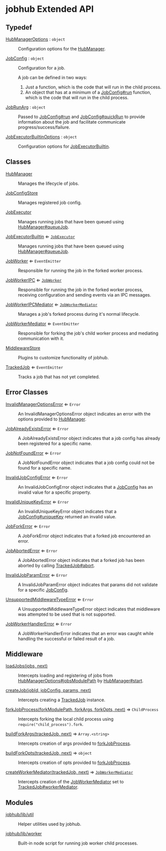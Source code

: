# jobhub Extended API

## Typedef

<dl>
<dt><a href="HubManagerOptions.md#HubManagerOptions">HubManagerOptions</a> : <code>object</code></dt>
<dd><p>Configuration options for the <a href="HubManager.md#HubManager">HubManager</a>.</p>
</dd>
<dt><a href="JobConfig.md#JobConfig">JobConfig</a> : <code>object</code></dt>
<dd><p>Configuration for a job.</p>
<p>A job can be defined in two ways:</p>
<ol>
<li>Just a function, which is the code that will run in the child process.</li>
<li>An object that has at a minimum of a <a href="JobConfig.md#JobConfig+run">JobConfig#run</a> function, which is the code that will run in the child process.</li>
</ol>
</dd>
<dt><a href="JobRunArg.md#JobRunArg">JobRunArg</a> : <code>object</code></dt>
<dd><p>Passed to <a href="JobConfig.md#JobConfig+run">JobConfig#run</a> and <a href="JobConfig.md#JobConfig+quickRun">JobConfig#quickRun</a>
to provide information about the job and facilitate communicate progress/success/failure.</p>
</dd>
<dt><a href="JobExecutorBuiltinOptions.md#JobExecutorBuiltinOptions">JobExecutorBuiltinOptions</a> : <code>object</code></dt>
<dd><p>Configuration options for <a href="JobExecutorBuiltin.md#JobExecutorBuiltin">JobExecutorBuiltin</a>.</p>
</dd>
</dl>

## Classes

<dl>
<dt><a href="HubManager.md#HubManager">HubManager</a></dt>
<dd><p>Manages the lifecycle of jobs.</p>
</dd>
<dt><a href="JobConfigStore.md#JobConfigStore">JobConfigStore</a></dt>
<dd><p>Manages registered job config.</p>
</dd>
<dt><a href="JobExecutor.md#JobExecutor">JobExecutor</a></dt>
<dd><p>Manages running jobs that have been queued using <a href="HubManager.md#HubManager+queueJob">HubManager#queueJob</a>.</p>
</dd>
<dt><a href="JobExecutorBuiltin.md#JobExecutorBuiltin">JobExecutorBuiltin</a> ⇐ <code><a href="JobExecutor.md#JobExecutor">JobExecutor</a></code></dt>
<dd><p>Manages running jobs that have been queued using <a href="HubManager.md#HubManager+queueJob">HubManager#queueJob</a>.</p>
</dd>
<dt><a href="JobWorker.md#JobWorker">JobWorker</a> ⇐ <code>EventEmitter</code></dt>
<dd><p>Responsible for running the job in the forked worker process.</p>
</dd>
<dt><a href="JobWorkerIPC.md#JobWorkerIPC">JobWorkerIPC</a> ⇐ <code><a href="JobWorker.md#JobWorker">JobWorker</a></code></dt>
<dd><p>Responsible for running the job in the forked worker process,
receiving configuration and sending events via an IPC messages.</p>
</dd>
<dt><a href="JobWorkerIPCMediator.md#JobWorkerIPCMediator">JobWorkerIPCMediator</a> ⇐ <code><a href="JobWorkerMediator.md#JobWorkerMediator">JobWorkerMediator</a></code></dt>
<dd><p>Manages a job&#39;s forked process during it&#39;s normal lifecycle.</p>
</dd>
<dt><a href="JobWorkerMediator.md#JobWorkerMediator">JobWorkerMediator</a> ⇐ <code>EventEmitter</code></dt>
<dd><p>Responsible for forking the job&#39;s child worker process and mediating communication with it.</p>
</dd>
<dt><a href="MiddlewareStore.md#MiddlewareStore">MiddlewareStore</a></dt>
<dd><p>Plugins to customize functionality of jobhub.</p>
</dd>
<dt><a href="TrackedJob.md#TrackedJob">TrackedJob</a> ⇐ <code>EventEmitter</code></dt>
<dd><p>Tracks a job that has not yet completed.</p>
</dd>
</dl>

## Error Classes

<dl>
<dt><a href="InvalidManagerOptionsError.md#InvalidManagerOptionsError">InvalidManagerOptionsError</a> ⇐ <code>Error</code></dt>
<dd><p>An InvalidManagerOptionsError object indicates an error
with the options provided to <a href="HubManager.md#HubManager">HubManager</a>.</p>
</dd>
<dt><a href="JobAlreadyExistsError.md#JobAlreadyExistsError">JobAlreadyExistsError</a> ⇐ <code>Error</code></dt>
<dd><p>A JobAlreadyExistsError object indicates that a job config
has already been registered for a specific name.</p>
</dd>
<dt><a href="JobNotFoundError.md#JobNotFoundError">JobNotFoundError</a> ⇐ <code>Error</code></dt>
<dd><p>A JobNotFoundError object indicates that a job config
could not be found for a specific name.</p>
</dd>
<dt><a href="InvalidJobConfigError.md#InvalidJobConfigError">InvalidJobConfigError</a> ⇐ <code>Error</code></dt>
<dd><p>An InvalidJobConfigError object indicates that a <a href="JobConfig.md#JobConfig">JobConfig</a> has
an invalid value for a specific property.</p>
</dd>
<dt><a href="InvalidUniqueKeyError.md#InvalidUniqueKeyError">InvalidUniqueKeyError</a> ⇐ <code>Error</code></dt>
<dd><p>An InvalidUniqueKeyError object indicates that a <a href="JobConfig.md#JobConfig+uniqueKey">JobConfig#uniqueKey</a> returned an invalid value.</p>
</dd>
<dt><a href="JobForkError.md#JobForkError">JobForkError</a> ⇐ <code>Error</code></dt>
<dd><p>A JobForkError object indicates that a forked job encountered an error.</p>
</dd>
<dt><a href="JobAbortedError.md#JobAbortedError">JobAbortedError</a> ⇐ <code>Error</code></dt>
<dd><p>A JobAbortedError object indicates that a forked job has been aborted by calling <a href="TrackedJob.md#TrackedJob+abort">TrackedJob#abort</a>.</p>
</dd>
<dt><a href="InvalidJobParamError.md#InvalidJobParamError">InvalidJobParamError</a> ⇐ <code>Error</code></dt>
<dd><p>A InvalidJobParamError object indicates that params
did not validate for a specific <a href="JobConfig.md#JobConfig">JobConfig</a>.</p>
</dd>
<dt><a href="UnsupportedMiddlewareTypeError.md#UnsupportedMiddlewareTypeError">UnsupportedMiddlewareTypeError</a> ⇐ <code>Error</code></dt>
<dd><p>A UnsupportedMiddlewareTypeError object indicates that middleware
was attempted to be used that is not supported.</p>
</dd>
<dt><a href="JobWorkerHandlerError.md#JobWorkerHandlerError">JobWorkerHandlerError</a> ⇐ <code>Error</code></dt>
<dd><p>A JobWorkerHandlerError indicates that an error was caught
while handling the successful or failed result of a job.</p>
</dd>
</dl>

## Middleware

<dl>
<dt><a href="middleware.md#loadJobs">loadJobs(jobs, next)</a></dt>
<dd><p>Intercepts loading and registering of jobs from
<a href="HubManagerOptions.md#HubManagerOptions+jobsModulePath">HubManagerOptions#jobsModulePath</a> by <a href="HubManager.md#HubManager+start">HubManager#start</a>.</p>
</dd>
<dt><a href="middleware.md#createJob">createJob(jobId, jobConfig, params, next)</a></dt>
<dd><p>Intercepts creating a <a href="TrackedJob.md#TrackedJob">TrackedJob</a> instance.</p>
</dd>
<dt><a href="middleware.md#forkJobProcess">forkJobProcess(forkModulePath, forkArgs, forkOpts, next)</a> ⇒ <code>ChildProcess</code></dt>
<dd><p>Intercepts forking the local child process using <code>require(&quot;child_process&quot;).fork</code>.</p>
</dd>
<dt><a href="middleware.md#buildForkArgs">buildForkArgs(trackedJob, next)</a> ⇒ <code>Array.&lt;string&gt;</code></dt>
<dd><p>Intercepts creation of args provided to <a href="middleware.md#forkJobProcess">forkJobProcess</a>.</p>
</dd>
<dt><a href="middleware.md#buildForkOpts">buildForkOpts(trackedJob, next)</a> ⇒ <code>object</code></dt>
<dd><p>Intercepts creation of opts provided to <a href="middleware.md#forkJobProcess">forkJobProcess</a>.</p>
</dd>
<dt><a href="middleware.md#createWorkerMediator">createWorkerMediator(trackedJob, next)</a> ⇒ <code><a href="JobWorkerMediator.md#JobWorkerMediator">JobWorkerMediator</a></code></dt>
<dd><p>Intercepts creation of the <a href="JobWorkerMediator.md#JobWorkerMediator">JobWorkerMediator</a> set to <a href="TrackedJob.md#TrackedJob+workerMediator">TrackedJob#workerMediator</a>.</p>
</dd>
</dl>

## Modules

<dl>
<dt><a href="module_jobhub_lib_util.md#module_jobhub/lib/util">jobhub/lib/util</a></dt>
<dd><p>Helper utilities used by jobhub.</p>
</dd>
<dt><a href="module_jobhub_lib_worker.md#module_jobhub/lib/worker">jobhub/lib/worker</a></dt>
<dd><p>Built-in node script for running job worker child processes.</p>
</dd>
</dl>

